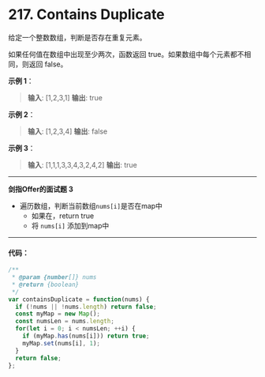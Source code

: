 # 217. Contains Duplicate

给定一个整数数组，判断是否存在重复元素。

如果任何值在数组中出现至少两次，函数返回 true。如果数组中每个元素都不相同，则返回 false。

**示例 1**：

> **输入**: [1,2,3,1]
> **输出**: true

**示例 2**：

> **输入**: [1,2,3,4]
> **输出**: false

**示例 3**：

> **输入**: [1,1,1,3,3,4,3,2,4,2]
> **输出**: true

---

**剑指Offer的面试题 3**

- 遍历数组，判断当前数组`nums[i]`是否在map中
  - 如果在，return true
  - 将 `nums[i]` 添加到map中

---

#### 代码：

```js
/**
 * @param {number[]} nums
 * @return {boolean}
 */
var containsDuplicate = function(nums) {
  if (!nums || !nums.length) return false;
  const myMap = new Map();
  const numsLen = nums.length;
  for(let i = 0; i < numsLen; ++i) {
    if (myMap.has(nums[i])) return true;
    myMap.set(nums[i], 1);
  }
  return false;
};

```

